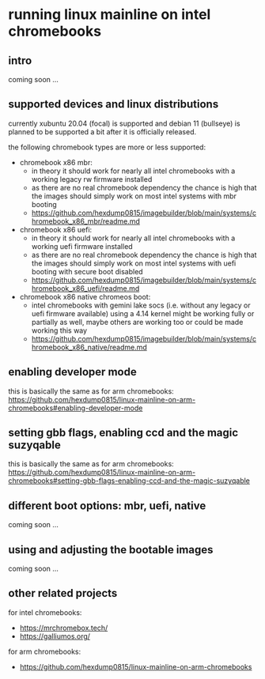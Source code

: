 # running linux mainline on intel chromebooks

## intro

coming soon ...

## supported devices and linux distributions

currently xubuntu 20.04 (focal) is supported and debian 11 (bullseye) is planned to be supported a bit after it is officially released.

the following chromebook types are more or less supported:

- chromebook x86 mbr:
  - in theory it should work for nearly all intel chromebooks with a working legacy rw firmware installed
  - as there are no real chromebook dependency the chance is high that the images should simply work on most intel systems with mbr booting
  - https://github.com/hexdump0815/imagebuilder/blob/main/systems/chromebook_x86_mbr/readme.md
- chromebook x86 uefi:
  - in theory it should work for nearly all intel chromebooks with a working uefi firmware installed
  - as there are no real chromebook dependency the chance is high that the images should simply work on most intel systems with uefi booting with secure boot disabled
  - https://github.com/hexdump0815/imagebuilder/blob/main/systems/chromebook_x86_uefi/readme.md
- chromebook x86 native chromeos boot:
  - intel chromebooks with gemini lake socs (i.e. without any legacy or uefi firmware available) using a 4.14 kernel might be working fully or partially as well, maybe others are working too or could be made working this way
  - https://github.com/hexdump0815/imagebuilder/blob/main/systems/chromebook_x86_native/readme.md

## enabling developer mode

this is basically the same as for arm chromebooks: https://github.com/hexdump0815/linux-mainline-on-arm-chromebooks#enabling-developer-mode

## setting gbb flags, enabling ccd and the magic suzyqable

this is basically the same as for arm chromebooks: https://github.com/hexdump0815/linux-mainline-on-arm-chromebooks#setting-gbb-flags-enabling-ccd-and-the-magic-suzyqable

## different boot options: mbr, uefi, native

coming soon ...

## using and adjusting the bootable images

coming soon ...

## other related projects

for intel chromebooks:

- https://mrchromebox.tech/
- https://galliumos.org/

for arm chromebooks:

- https://github.com/hexdump0815/linux-mainline-on-arm-chromebooks
